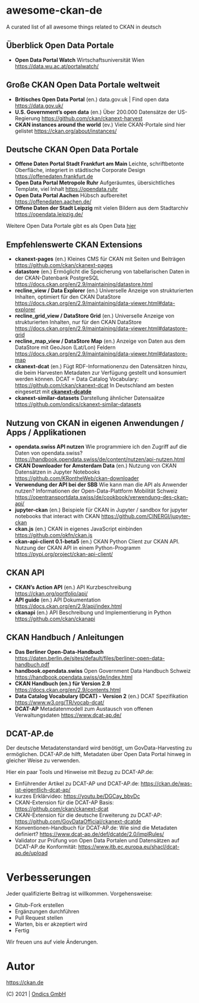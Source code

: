 # awesome-ckan-de
A curated list of all awesome things related to CKAN in deutsch

## Überblick Open Data Portale

* **Open Data Portal Watch** Wirtschaftsuniversität Wien https://data.wu.ac.at/portalwatch/

## Große CKAN Open Data Portale weltweit

* **Britisches Open Data Portal** (en.) data.gov.uk | Find open data  https://data.gov.uk/
* **U.S. Government’s open data** (en.) Über 200.000 Datensätze der US-Regierung https://github.com/ckan/ckanext-harvest
* **CKAN instances around the world** (ev.) Viele CKAN-Portale sind hier gelistet https://ckan.org/about/instances/

## Deutsche CKAN Open Data Portale

* **Offene Daten Portal Stadt Frankfurt am Main** Leichte, schriftbetonte Oberfläche, integriert in städtische Corporate Design https://offenedaten.frankfurt.de
* **Open Data Portal Metropole Ruhr** Aufgeräumtes, übersichtliches Template, viel Inhalt https://opendata.ruhr
* **Open Data Portal Aachen** Hübsch aufbereitet https://offenedaten.aachen.de/
* **Offene Daten der Stadt Leipzig** mit vielen Bildern aus dem Stadtarchiv https://opendata.leipzig.de/

Weitere Open Data Portale gibt es als Open Data [hier](https://opendata.ruhr/dataset/ubersicht-der-open-data-angebote-in-deutschland/resource/2a8fafd0-b87f-4342-82b6-6e56569d673d)

## Empfehlenswerte CKAN Extensions

* **ckanext-pages** (en.) Kleines CMS für CKAN mit Seiten und Beiträgen https://github.com/ckan/ckanext-pages
* **datastore** (en.) Ermöglicht die Speicherung von tabellarischen Daten in der CKAN-Datenbank PostgreSQL https://docs.ckan.org/en/2.9/maintaining/datastore.html
* **recline_view / Data Explorer** (en.) Universelle Anzeige von strukturierten Inhalten, optimiert für den CKAN DataStore  https://docs.ckan.org/en/2.9/maintaining/data-viewer.html#data-explorer
* **recline_grid_view / DataStore Grid** (en.) Universelle Anzeige von strukturierten Inhalten, nur für den CKAN DataStore https://docs.ckan.org/en/2.9/maintaining/data-viewer.html#datastore-grid
* **recline_map_view / DataStore Map** (en.) Anzeige von Daten aus dem DataStore mit GeoJson (Lat/Lon) Feldern https://docs.ckan.org/en/2.9/maintaining/data-viewer.html#datastore-map
* **ckanext-dcat** (en.) Fügt RDF-Informationenzu den Datensätzen hinzu, die beim Harvesten Metadaten zur Verfügung gestellt und konsumiert werden können. DCAT = Data Catalog Vocabulary: https://github.com/ckan/ckanext-dcat In Deutschland am besten eingesetzt mit [**ckanext-dcatde**](https://github.com/GovDataOfficial/ckanext-dcatde)
* **ckanext-similar-datasets** Darstellung ähnlicher Datensaätze https://github.com/ondics/ckanext-similar-datasets

## Nutzung von CKAN in eigenen Anwendungen / Apps / Applikationen

* **opendata.swiss API nutzen** Wie programmiere ich den Zugriff auf die Daten von opendata.swiss? https://handbook.opendata.swiss/de/content/nutzen/api-nutzen.html
* **CKAN Downloader for Amsterdam Data** (en.) Nutzung von CKAN Datensätzen in Jupyter Notebooks https://github.com/KRontheWeb/ckan-downloader
* **Verwendung der API bei der SBB** Wie kann man die API als Anwender nutzen? Informationen der Open-Data-Plattform Mobilität Schweiz https://opentransportdata.swiss/de/cookbook/verwendung-des-ckan-api/
* **jupyter-ckan** (en.) Beispiele für CKAN in Jupyter / sandbox for jupyter notebooks that interact with CKAN https://github.com/CINERGI/jupyter-ckan
* **ckan.js** (en.) CKAN in eigenes JavaScript einbinden https://github.com/okfn/ckan.js
* **ckan-api-client 0.1-beta5** (en.) CKAN Python Client zur CKAN API. Nutzung der CKAN API in einem Python-Programm https://pypi.org/project/ckan-api-client/

## CKAN API

* **CKAN’s Action API** (en.) API Kurzbeschreibung https://ckan.org/portfolio/api/
* **API guide** (en.) API Dokumentation https://docs.ckan.org/en/2.9/api/index.html
* **ckanapi** (en.) API Beschreibung und Implementierung in Python https://github.com/ckan/ckanapi


## CKAN Handbuch / Anleitungen 

* **Das Berliner Open-Data-Handbuch** https://daten.berlin.de/sites/default/files/berliner-open-data-handbuch.pdf
* **handbook.opendata.swiss** Open Government Data Handbuch Schweiz https://handbook.opendata.swiss/de/index.html
* **CKAN Handbuch (en.) für Version 2.9** https://docs.ckan.org/en/2.9/contents.html
* **Data Catalog Vocabulary (DCAT) - Version 2** (en.) DCAT Spezifikation https://www.w3.org/TR/vocab-dcat/
* **DCAT-AP** Metadatenmodell zum Austausch von offenen Verwaltungsdaten https://www.dcat-ap.de/

## DCAT-AP.de

Der deutsche Metadatenstandard wird benötigt, um GovData-Harvesting zu ermöglichen. DCAT-AP.de hilft, Metadaten über Open Data Portal hinweg in gleicher Weise zu verwenden. 

Hier ein paar Tools und Hinweise mit Bezug zu DCAT-AP.de:

* Einführender Artikel zu DCAT-AP und DCAT-AP.de: https://ckan.de/was-ist-eigentlich-dcat-ap/
* kurzes Erklärvideo: https://youtu.be/DGCay_bbvDc
* CKAN-Extension für die DCAT-AP Basis: https://github.com/ckan/ckanext-dcat
* CKAN-Extension für die deutsche Erweiterung zu DCAT-AP: https://github.com/GovDataOfficial/ckanext-dcatde
* Konventionen-Handbuch für DCAT-AP.de: Wie sind die Metadaten definiert? https://www.dcat-ap.de/def/dcatde/2.0/implRules/
* Validator zur Prüfung von Open Data Portalen und Datensätzen auf DCAT-AP.de Konformität: https://www.itb.ec.europa.eu/shacl/dcat-ap.de/upload

# Verbesserungen

Jeder qualifizierte Beitrag ist willkommen. Vorgehensweise:

* Gitub-Fork erstellen
* Ergänzungen durchführen
* Pull Request stellen
* Warten, bis er akzeptiert wird
* Fertig

Wir freuen uns auf viele Änderungen.

# Autor

https://ckan.de

(C) 2021 | [Ondics GmbH](https://ondics.de)
